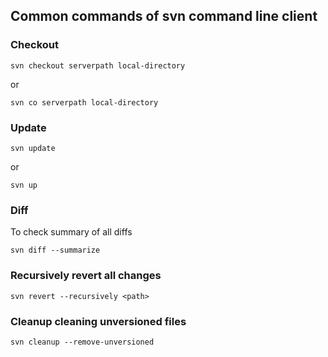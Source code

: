 ## Common commands of svn command line client

### Checkout

```
svn checkout serverpath local-directory
```
or
```
svn co serverpath local-directory
```

### Update

```
svn update
```
or
```
svn up
```

### Diff

To check summary of all diffs

```
svn diff --summarize
```

### Recursively revert all changes

```
svn revert --recursively <path>
```

### Cleanup cleaning unversioned files

```
svn cleanup --remove-unversioned
```